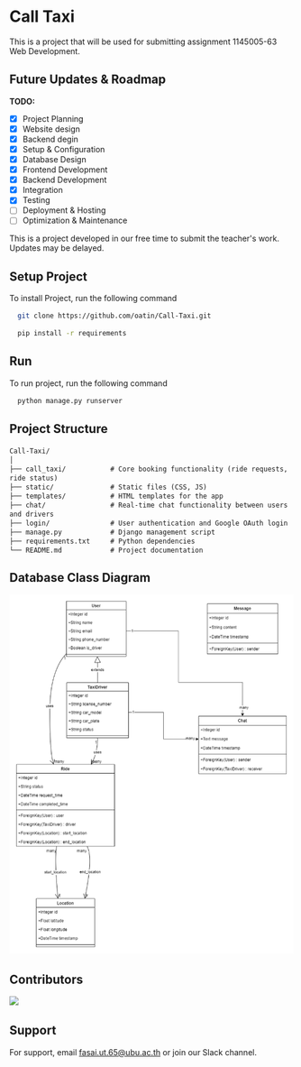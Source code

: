 
# Call Taxi

This is a project that will be used for submitting assignment 1145005-63 Web Development.

## Future Updates & Roadmap

**TODO:**

- [x] Project Planning
- [x] Website design
- [x] Backend degin 
- [x] Setup & Configuration
- [x] Database Design
- [x] Frontend Development
- [x] Backend Development
- [x] Integration
- [x] Testing
- [ ] Deployment & Hosting
- [ ] Optimization & Maintenance

This is a project developed in our free time to submit the teacher's work. Updates may be delayed.


## Setup Project
To install Project, run the following command

```bash
  git clone https://github.com/oatin/Call-Taxi.git
```
```bash
  pip install -r requirements
```


## Run

To run project, run the following command

```bash
  python manage.py runserver
```


## Project Structure

```plaintext
Call-Taxi/
│
├── call_taxi/           # Core booking functionality (ride requests, ride status)
├── static/              # Static files (CSS, JS)
├── templates/           # HTML templates for the app
├── chat/                # Real-time chat functionality between users and drivers
├── login/               # User authentication and Google OAuth login
├── manage.py            # Django management script
├── requirements.txt     # Python dependencies
└── README.md            # Project documentation
```

## Database Class Diagram
![databaseclassdiagram](databaseclassdiagram.png)

## Contributors
<a href="https://github.com/oatin/Call-Taxi/graphs/contributors" target="_blank">
  <img src="https://contrib.rocks/image?repo=oatin/Call-Taxi" />
</a>


## Support

For support, email fasai.ut.65@ubu.ac.th or join our Slack channel.